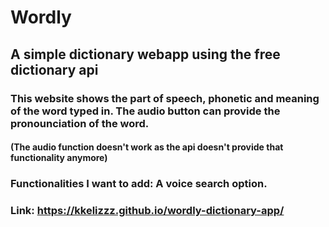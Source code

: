 # Wordly

## A simple dictionary webapp using the free dictionary api

### This website shows the part of speech, phonetic and meaning of the word typed in. The audio button can provide the pronounciation of the word.
#### (The audio function doesn't work as the api doesn't provide that functionality anymore)

### Functionalities I want to add: A voice search option.

### Link: https://kkelizzz.github.io/wordly-dictionary-app/